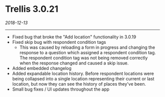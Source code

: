 # Trellis 3.0.21

*2018-12-13*

---

- Fixed bug that broke the "Add location" functionality in 3.0.19
- Fixed skip bug with respondent condition tags 
  - This was caused by reloading a form in progress and changing the response to a question which assigned a respondent condition tag. The respondent condition tag was not being removed correctly when the response changed and caused a skip issue.
- Added embedded changelog
- Added expandable location history. Before respondent locations were being collapsed into a single location representing their current or last location, but now they can see the history of places they've been.
- Small bug fixes / UI updates throughout the app

